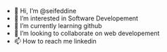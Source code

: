 - 👋 Hi, I’m @seifeddine
- 👀 I’m interested in Software Developement 
- 🌱 I’m currently learning github
- 💞️ I’m looking to collaborate on web developement 
- 📫 How to reach me linkedin 

<!---
seifeddineboumaiza/seifeddineboumaiza is a ✨ special ✨ repository because its `README.md` (this file) appears on your GitHub profile.
You can click the Preview link to take a look at your changes.
--->

